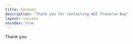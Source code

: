 ```yaml
---
title: Success
description: "Thank you for contacting AGI Traverse Bay"
layout: success
noindex: true
---
```


Thank you